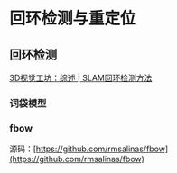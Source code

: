 # 回环检测与重定位

## 回环检测

[3D视觉工坊：综述 | SLAM回环检测方法](https://blog.51cto.com/u_14439393/5524271)

### 词袋模型

### fbow

源码：[https://github.com/rmsalinas/fbow](https://github.com/rmsalinas/fbow)